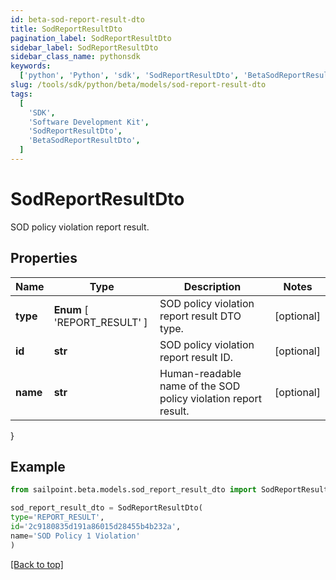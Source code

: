 ```yaml
---
id: beta-sod-report-result-dto
title: SodReportResultDto
pagination_label: SodReportResultDto
sidebar_label: SodReportResultDto
sidebar_class_name: pythonsdk
keywords:
  ['python', 'Python', 'sdk', 'SodReportResultDto', 'BetaSodReportResultDto']
slug: /tools/sdk/python/beta/models/sod-report-result-dto
tags:
  [
    'SDK',
    'Software Development Kit',
    'SodReportResultDto',
    'BetaSodReportResultDto',
  ]
---
```


# SodReportResultDto

SOD policy violation report result.

## Properties

| Name | Type | Description | Notes |
| --- | --- | --- | --- |
| **type** | **Enum** [ 'REPORT_RESULT' ] | SOD policy violation report result DTO type. | [optional] |
| **id** | **str** | SOD policy violation report result ID. | [optional] |
| **name** | **str** | Human-readable name of the SOD policy violation report result. | [optional] |

}

## Example

```python
from sailpoint.beta.models.sod_report_result_dto import SodReportResultDto

sod_report_result_dto = SodReportResultDto(
type='REPORT_RESULT',
id='2c9180835d191a86015d28455b4b232a',
name='SOD Policy 1 Violation'
)

```

[[Back to top]](#)
